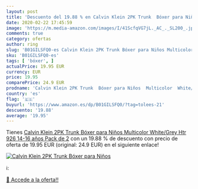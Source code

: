 ```yaml
---
layout: post
title: 'Descuento del 19.88 % en Calvin Klein 2PK Trunk  Bóxer para Niños'
date: 2020-02-22 17:45:59
image: 'https://m.media-amazon.com/images/I/41ScfqVG7jL._AC_._SL200_.jpg'
comments: true
category: ofertas
author: ring
slug: 'B01GILSFQ0-es Calvin Klein 2PK Trunk Bóxer para Niños Multicolor...'
sku: 'B01GILSFQ0-es'
tags: [ 'bóxer', ]
actualPrice: 19.95 EUR
currency: EUR
price: 19.95
comparePrice: 24.9 EUR
prodname: 'Calvin Klein 2PK Trunk  Bóxer para Niños  Multicolor  White/Grey Htr 926   14-16 años  Pack de 2'
country: 'es'
flag: '🇪🇸'
buyurl: 'https://www.amazon.es/dp/B01GILSFQ0/?tag=tolees-21'
descuento: '19.88'
average: '19.95'
---
```


Tienes [Calvin Klein 2PK Trunk  Bóxer para Niños  Multicolor  White/Grey Htr 926   14-16 años  Pack de 2](https://www.amazon.es/dp/B01GILSFQ0/?tag=tolees-21) con un 19.88 % de descuento con precio de oferta de 19.95 EUR (original: 24.9 EUR) en el siguiente enlace!

[![Calvin Klein 2PK Trunk  Bóxer para Niños](https://m.media-amazon.com/images/I/41ScfqVG7jL._AC_._SL200_.jpg)](https://www.amazon.es/dp/B01GILSFQ0/?tag=tolees-21)

ℹ️:


[🛒 Accede a la oferta!!](https://www.amazon.es/dp/B01GILSFQ0/?tag=tolees-21)
